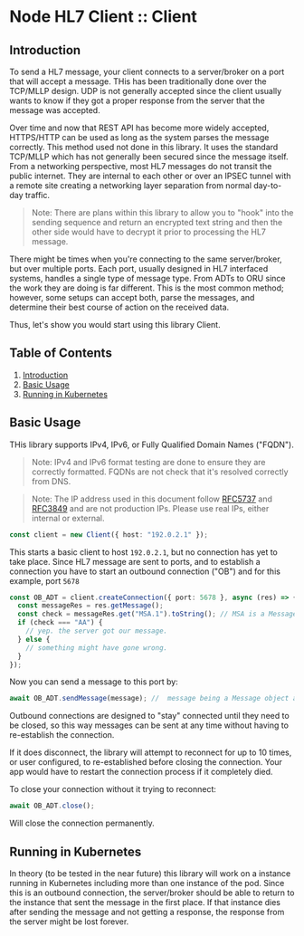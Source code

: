 # Node HL7 Client :: Client

## Introduction

To send a HL7 message, your client connects to a server/broker on a port that will accept a message.
THis has been traditionally done over the TCP/MLLP design.
UDP is not generally accepted
since the client usually wants to know if they got a proper response from the server that the message was accepted.

Over time and now that REST API has become more widely accepted,
HTTPS/HTTP can be used as long as the system parses the message correctly.
This method
used not done in this library.
It uses the standard TCP/MLLP which has not generally been secured since the message itself.
From a networking perspective, most HL7 messages do not transit the public internet.
They are internal to each other or over an IPSEC tunnel with a remote site
creating a networking layer separation from normal day-to-day traffic.

> Note: There are plans within this library to allow you to "hook" into the sending sequence and return an encrypted text string and then the other side would have to decrypt it prior to processing the HL7 message.

There might be times when you're connecting to the same server/broker, but over multiple ports.
Each port, usually designed in HL7 interfaced systems, handles a single type of message type.
From ADTs to ORU since the work they are doing is far different.
This is the most common method;
however, some setups can accept both,
parse the messages, and determine their best course of action on the received data.

Thus, let's show you would start using this library Client.

## Table of Contents

1. [Introduction](#introduction)
2. [Basic Usage](#basic-usage)
3. [Running in Kubernetes](#running-in-kubernetes)

## Basic Usage

THis library supports IPv4, IPv6, or Fully Qualified Domain Names ("FQDN").

> Note: IPv4 and IPv6 format testing are done to ensure they are correctly formatted. FQDNs are not check that it's resolved correctly from DNS.

> Note: The IP address used in this document follow [RFC5737](https://datatracker.ietf.org/doc/html/rfc5737) and [RFC3849](https://datatracker.ietf.org/doc/html/rfc3849) and are not production IPs. Please use real IPs, either internal or external.

```ts
const client = new Client({ host: "192.0.2.1" });
```

This starts a basic client to host `192.0.2.1`, but no connection has yet to take place.
Since HL7 message are sent to ports,
and to establish a connection you have to start an outbound connection ("OB") and for this example, port `5678`

```ts
const OB_ADT = client.createConnection({ port: 5678 }, async (res) => {
  const messageRes = res.getMessage();
  const check = messageRes.get("MSA.1").toString(); // MSA is a Message Acknoedlgement Segment
  if (check === "AA") {
    // yep. the server got our message.
  } else {
    // something might have gone wrong.
  }
});
```

Now you can send a message to this port by:

```ts
await OB_ADT.sendMessage(message); //  message being a Message object and not the string of the message.
```

Outbound connections are designed to "stay" connected until they need to be closed,
so this way messages can be sent at any time without having to re-establish the connection.

If it does disconnect, the library will attempt to reconnect for up to 10 times,
or user configured, to re-established before closing the connection.
Your app would have to restart the connection process if it completely died.

To close your connection without it trying to reconnect:

```ts
await OB_ADT.close();
```

Will close the connection permanently.

## Running in Kubernetes

In theory (to be tested in the near future)
this library will work on a instance running in Kubernetes including more than one instance of the pod.
Since this is an outbound connection,
the server/broker should be able to return to the instance that sent the message in the first place.
If that instance dies after sending the message and not getting a response,
the response from the server might be lost forever.
